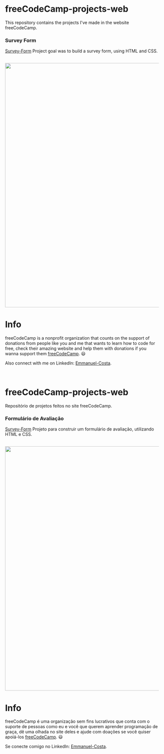 # freeCodeCamp-projects-web
This repository contains the projects I've made in the website freeCodeCamp.

### Survey Form
[Survey-Form](/surveyForm) Project goal was to build a survey form, using HTML and CSS.

<br />

<img src="https://user-images.githubusercontent.com/82117565/170778088-0cb177da-5c27-456d-9690-d6a18ed3bda1.png" width="800px">



# Info
freeCodeCamp is a nonprofit organization that counts on the support of donations from people like you and me that wants to learn how to code for free, 
check their amazing website and help them with donations if you wanna support them [freeCodeCamp](https://www.freecodecamp.org). 😃

Also connect with me on LinkedIn: [Emmanuel-Costa](https://www.linkedin.com/in/emmanuel-costa-93480a171/).

<br />

# freeCodeCamp-projects-web
Repositório de projetos feitos no site freeCodeCamp. 

### Formulário de Avaliação
[Survey-Form](/surveyForm) Projeto para construir um formulário de avaliação, utilizando HTML e CSS.

<br />

<img src="https://user-images.githubusercontent.com/82117565/170778088-0cb177da-5c27-456d-9690-d6a18ed3bda1.png" width="800px">


# Info 
freeCodeCamp é uma organização sem fins lucrativos que conta com o suporte de pessoas como eu e você que querem aprender programação de graça,
dê uma olhada no site deles e ajude com doações se você quiser apoiá-los [freeCodeCamp](https://www.freecodecamp.org). 😃

Se conecte comigo no LinkedIn: [Emmanuel-Costa](https://www.linkedin.com/in/emmanuel-costa-93480a171/).
